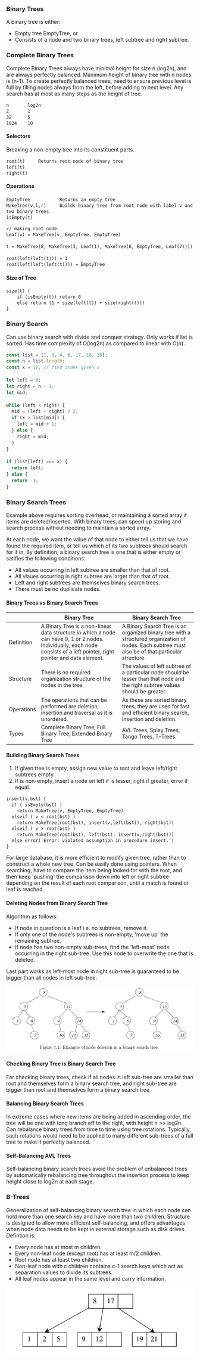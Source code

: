 ### Binary Trees

A binary tree is either:

- Empty tree EmptyTree, or
- Consists of a node and two binary trees, left subtree and right subtree.

### Complete Binary Trees

Complete Binary Trees always have minimal height for size n (log2n), and are always perfectly balanced. Maximum height of binary tree with n nodes is (n-1). To create perfectly balanced trees, need to ensure previous level is full by filling nodes always from the left, before adding to next level. Any search has at most as many steps as the height of tree.

```
n       log2n
2       1
32      5
1024    10
```

#### Selectors

Breaking a non-empty tree into its constituent parts.

```
root(t)     Returns root node of binary tree
left(t)
right(t)
```

#### Operations

```
EmptyTree           Returns an empty tree
MakeTree(v,l,r)     Builds binary tree from root node with label v and two binary trees
isEmpty(t)
```

```
// making root node
Leaf(v) = MakeTree(v, EmptyTree, EmptyTree)

t = MakeTree(8, MakeTree(3, Leaf(1), MakeTree(6, EmptyTree, Leaf(7))))

root(left(left(t))) = 1
root(left(left(left(t)))) = EmptyTree
```

#### Size of Tree

```
size(t) {
    if (isEmpty(t)) return 0
    else return (1 + size(left(t)) + size(right(t)))
}
```

### Binary Search

Can use binary search with divide and conquer strategy. Only works if list is sorted. Has time complexity of O(log2n) as compared to linear with O(n).

```js
const list = [1, 3, 4, 5, 17, 18, 30];
const n = list.length;
const x = 17; // find index given x

let left = 0;
let right = n - 1;
let mid;

while (left < right) {
  mid = (left + right) / 2;
  if (x > list[mid]) {
    left = mid + 1;
  } else {
    right = mid;
  }
}

if (list[left] === x) {
  return left;
} else {
  return -1;
}
```

### Binary Search Trees

Example above requires sorting overhead, or maintaining a sorted array if items are deleted/inserted. With binary trees, can speed up storing and search process without needing to maintain a sorted array.

At each node, we want the value of that node to either tell us that we have found the required item, or tell us which of its two subtrees should search for it in. By definition, a binary search tree is one that is either empty or satifies the following conditions:

- All values occurring in left subtree are smaller than that of root.
- All vlaues occurring in right subtree are larger than that of root.
- Left and right subtrees are themselves binary search trees.
- There must be no duplicate nodes.

#### Binary Trees vs Binary Search Trees

|            | Binary Tree                                                                                                                                                                | Binary Search Tree                                                                                                                                |
| ---------- | -------------------------------------------------------------------------------------------------------------------------------------------------------------------------- | ------------------------------------------------------------------------------------------------------------------------------------------------- |
| Definition | A Binary Tree is a non-linear data structure in which a node can have 0, 1 or 2 nodes. Individually, each node consists of a left pointer, right pointer and data element. | A Binary Search Tree is an organized binary tree with a structured organization of nodes. Each subtree must also be of that particular structure. |
| Structure  | There is no required organization structure of the nodes in the tree.                                                                                                      | The values of left subtree of a particular node should be lesser than that node and the right subtree values should be greater.                   |
| Operations | The operations that can be performed are deletion, insertion and traversal as it is unordered.                                                                             | As these are sorted binary trees, they are used for fast and efficient binary search, insertion and deletion.                                     |
| Types      | Complete Binary Tree, Full Binary Tree, Extended Binary Tree                                                                                                               | AVL Trees, Splay Trees, Tango Trees, T-Trees.                                                                                                     |

#### Building Binary Search Trees

1. If given tree is empty, assign new value to root and leave left/right subtrees empty.
2. If is non-empty, insert a node on left if is lesser, right if greater, error if equal.

```
insert(v,bst) {
  if ( isEmpty(bst) )
    return MakeTree(v, EmptyTree, EmptyTree)
  elseif ( v < root(bst) )
    return MakeTree(root(bst), insert(v,left(bst)), right(bst))
  elseif ( v > root(bst) )
    return MakeTree(root(bst), left(bst), insert(v,right(bst)))
  else error(`Error: violated assumption in procedure insert.')
}
```

For large database, it is more efficient to modify given tree, rather than to construct a whole new tree. Can be easily done using pointers. When searching, have to compare the item being looked for with the root, and then keep 'pushing' the comparison down into left or right subtree depending on the result of each root comparison, until a match is found or leaf is reached.

#### Deleting Nodes from Binary Search Tree

Algorithm as follows:

- If node in question is a leaf i.e. no subtrees, remove it.
- If only one of the node's subtrees is non-empty, 'move up' the remaining subtree.
- If node has two non-empty sub-trees, find the 'left-most' node occurring in the right sub-tree. Use this node to overwrite the one that is deleted.

Last part works as left-most node in right sub-tree is guaranteed to be bigger than all nodes in left sub-tree.

![nodes](../../images/binary-search-trees.PNG)

#### Checking Binary Tree is Binary Search Tree

For checking binary trees, check if all nodes in left sub-tree are smaller than root and themselves form a binary search tree, and right sub-tree are bigger than root and themselves form a binary search tree.

#### Balancing Binary Search Trees

In extreme cases where new items are being added in ascending order, the tree will be one with long branch off to the right, with height n >> log2n. Can rebalance binary trees from time to time using tree rotations. Typically, such rotations would need to be applied to many different sub-trees of a full tree to make it perfectly balanced.

#### Self-Balancing AVL Trees

Self-balancing binary search trees avoid the problem of unbalanced trees by automatically rebalancing tree throughout the insertion process to keep height close to log2n at each stage.

### B-Trees

Generalization of self-balancing binary search tree in which each node can hold more than one search key and have more than two children. Structure is designed to allow more efficient self-balancing, and offers advantages when node data needs to be kept in external storage such as disk drives. Defintion is:

- Every node has at most m children.
- Every non-leaf node (except root) has at least m/2 children.
- Root node has at least two children.
- Non-leaf node with c children contains c-1 search keys which act as separation values to divide its subtrees.
- All leaf nodes appear in the same level and carry information.

![b-nodes](../../images/b-nodes.PNG)
